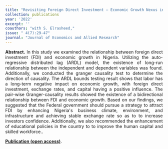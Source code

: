 ```yaml
---
title: "Revisiting Foreign Direct Investment – Economic Growth Nexus in Nigeria: An ARDL Approach." # [doi](https://doi.org/10.1002/for.2620)
collection: publications
year: '2022' 
excerpt: ''
coauthors: "with S. Elrasheed,"
issue: " 4(7):29-47"
journal: "Journal of Economics and Allied Research"
---
```

<p align="justify"> <b>Abstract.</b>  In this study we examined the relationship between foreign direct investment (FDI) and economic growth in Nigeria. Utilizing the auto-regressive distributed lag (ARDL) model, the existence of long-run relationship between the independent and dependent variables was found. Additionally, we conducted the granger causality test to determine the direction of causality. The ARDL bounds testing result shows that labor has a long-term negative impact on economic growth, with foreign direct investment, exchange rates, and capital having a positive influence. The pair-wise Granger-causality results showed the existence of a bidirectional relationship between FDI and economic growth. Based on our findings, we suggested that the Federal government should pursue a strategy to attract FDI by enhancing Nigeria's business climate, environment, and infrastructure and achieving stable exchange rate so as to to increase investors confidence. Additionally, we also recommended the  enhancement of educational policies in the country to to improve the human capital and skilled workforce..
</p>

[**Publication (open access)**](https://www.researchgate.net/publication/374743165_REVISITING_FOREIGN_DIRECT_INVESTMENT_-ECONOMIC_GROWTH_NEXUS_IN_NIGERIA_AN_ARDL_APPROACH).

